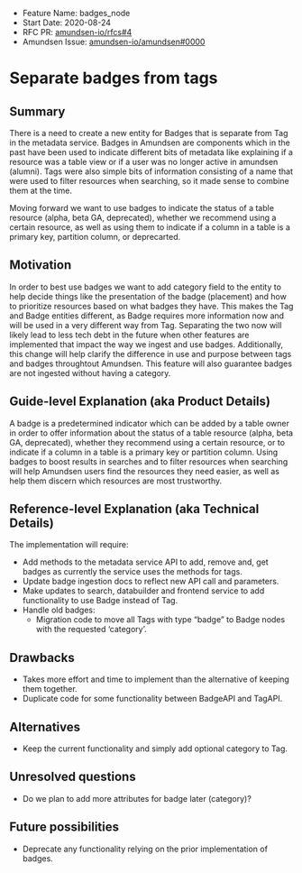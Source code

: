 - Feature Name: badges_node
- Start Date: 2020-08-24
- RFC PR: [amundsen-io/rfcs#4](https://github.com/amundsen-io/rfcs/pull/4)
- Amundsen Issue: [amundsen-io/amundsen#0000](https://github.com/amundsen-io/amundsen/issues/599)

# Separate badges from tags

## Summary

There is a need to create a new entity for Badges that is separate from Tag in the metadata service. Badges in Amundsen are components which in the past have been used to indicate different bits of metadata like explaining if a resource was a table view or if a user was no longer active in amundsen (alumni). Tags were also simple bits of information consisting of a name that were used to filter resources when searching, so it made sense to combine them at the time. 

Moving forward we want to use badges to indicate the status of a table resource (alpha, beta GA, deprecated), whether we recommend using a certain resource, as well as using them to indicate if a column in a table is a primary key, partition column, or deprecarted.

## Motivation

In order to best use badges we want to add category field to the entity to help decide things like the presentation of the badge (placement) and how to prioritize resources based on what badges they have. This makes the Tag and Badge entities different, as Badge requires more information now and will be used in a very different way from Tag. Separating the two now will likely lead to less tech debt in the future when other features are implemented that impact the way we ingest and use badges. Additionally, this change will help clarify the difference in use and purpose between tags and badges throughtout Amundsen. This feature will also guarantee badges are not ingested without having a category.


## Guide-level Explanation (aka Product Details)

A badge is a predetermined indicator which can be added by a table owner in order to offer information about the status of a table resource (alpha, beta GA, deprecated), whether they recommend using a certain resource, or to indicate if a column in a table is a primary key or partition column. 
Using badges to boost results in searches and to filter resources when searching will help Amundsen users find the resources they need easier, as well as help them discern which resources are most trustworthy.

## Reference-level Explanation (aka Technical Details)

The implementation will require:
- Add methods to the metadata service API to add, remove and, get badges as currently the service uses the methods for tags.
- Update badge ingestion docs to reflect new API call and parameters.
- Make updates to search, databuilder and frontend service to add functionality to use Badge instead of Tag.
- Handle old badges:
    - Migration code to move all Tags with type “badge” to Badge nodes with the requested ‘category’.

## Drawbacks

- Takes more effort and time to implement than the alternative of keeping them together.
- Duplicate code for some functionality between BadgeAPI and TagAPI.

## Alternatives

- Keep the current functionality and simply add optional category to Tag.

## Unresolved questions

- Do we plan to add more attributes for badge later (category)? 

## Future possibilities

- Deprecate any functionality relying on the prior implementation of badges.
